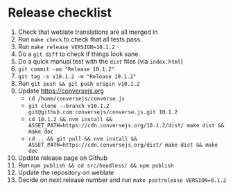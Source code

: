 # Release checklist

1. Check that weblate translations are all merged in
2. Run `make check` to check that all tests pass.
3. Run `make release VERSION=10.1.2`
4. Do a `git diff` to check if things look sane.
5. Do a quick manual test with the `dist` files (via `index.html`)
6. `git commit -am "Release 10.1.2"`
7. `git tag -s v10.1.2 -m "Release 10.1.2"`
8. Run `git push && git push origin v10.1.2`
9. Update https://conversejs.org
    * `cd /home/conversejs/converse.js`
    * `git clone --branch v10.1.2 git@github.com:conversejs/converse.js.git 10.1.2`
    * `cd 10.1.2 && nvm install && ASSET_PATH=https://cdn.conversejs.org/10.1.2/dist/ make dist && make doc`
    * `cd .. && git pull && nvm install && ASSET_PATH=https://cdn.conversejs.org/dist/ make dist && make doc`
10. Update release page on Github
11. Run `npm publish && cd src/headless/ && npm publish`
12. Update the repository on weblate
13. Decide on next release number and run `make postrelease VERSION=9.1.2`
